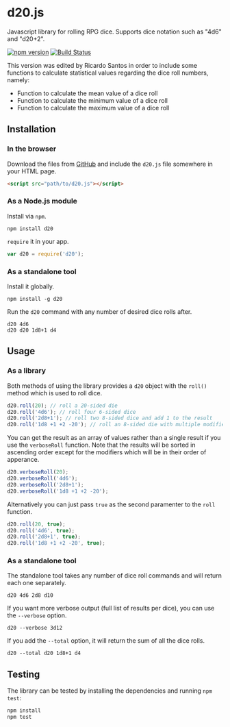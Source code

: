 # d20.js

Javascript library for rolling RPG dice. Supports dice notation such as "4d6" and "d20+2".

[![npm version](https://img.shields.io/npm/v/d20.svg)](https://npmjs.org/package/d20)
[![Build Status](https://api.travis-ci.org/michaelenger/d20.js.svg?branch=master)](https://travis-ci.org/michaelenger/d20.js)

This version was edited by Ricardo Santos in order to include some functions to calculate statistical values regarding the dice roll numbers, namely:

 * Function to calculate the mean value of a dice roll
 * Function to calculate the minimum value of a dice roll
 * Function to calculate the maximum value of a dice roll

## Installation

### In the browser

Download the files from [GitHub](https://github.com/michaelenger/d20.js) and include the `d20.js` file somewhere in your HTML page.

```html
<script src="path/to/d20.js"></script>
```

### As a Node.js module

Install via `npm`.

```shell
npm install d20
```

`require` it in your app.

```javascript
var d20 = require('d20');
```

### As a standalone tool

Install it globally.

```shell
npm install -g d20
```

Run the `d20` command with any number of desired dice rolls after.

```shell
d20 4d6
d20 d20 1d8+1 d4
```

## Usage

### As a library

Both methods of using the library provides a `d20` object with the `roll()` method which is used to roll dice.

```javascript
d20.roll(20); // roll a 20-sided die
d20.roll('4d6'); // roll four 6-sided dice
d20.roll('2d8+1'); // roll two 8-sided dice and add 1 to the result
d20.roll('1d8 +1 +2 -20'); // roll an 8-sided die with multiple modifiers
```

You can get the result as an array of values rather than a single result if you use the `verboseRoll` function. Note that the results will be sorted in ascending order except for the modifiers which will be in their order of apperance.

```javascript
d20.verboseRoll(20);
d20.verboseRoll('4d6');
d20.verboseRoll('2d8+1');
d20.verboseRoll('1d8 +1 +2 -20');
```

Alternatively you can just pass `true` as the second paramenter to the `roll` function.

```javascript
d20.roll(20, true);
d20.roll('4d6', true);
d20.roll('2d8+1', true);
d20.roll('1d8 +1 +2 -20', true);
```

### As a standalone tool

The standalone tool takes any number of dice roll commands and will return each one separately.

```shell
d20 4d6 2d8 d10
```

If you want more verbose output (full list of results per dice), you can use the `--verbose` option.

```shell
d20 --verbose 3d12
```

If you add the `--total` option, it will return the sum of all the dice rolls.

```shell
d20 --total d20 1d8+1 d4
```

## Testing

The library can be tested by installing the dependencies and running `npm test`:

```bash
npm install
npm test
```
